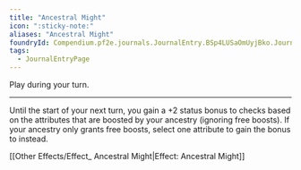 ```yaml
---
title: "Ancestral Might"
icon: ":sticky-note:"
aliases: "Ancestral Might"
foundryId: Compendium.pf2e.journals.JournalEntry.BSp4LUSaOmUyjBko.JournalEntryPage.quxPxuMub8k6abzN
tags:
  - JournalEntryPage
---
```

Play during your turn.

* * *

Until the start of your next turn, you gain a +2 status bonus to checks based on the attributes that are boosted by your ancestry (ignoring free boosts). If your ancestry only grants free boosts, select one attribute to gain the bonus to instead.

[[Other Effects/Effect_ Ancestral Might|Effect: Ancestral Might]]
